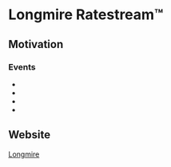 # Longmire Ratestream™

## Motivation



### Events

- 
-
-
-












## Website
[Longmire](https://longmire.io)



